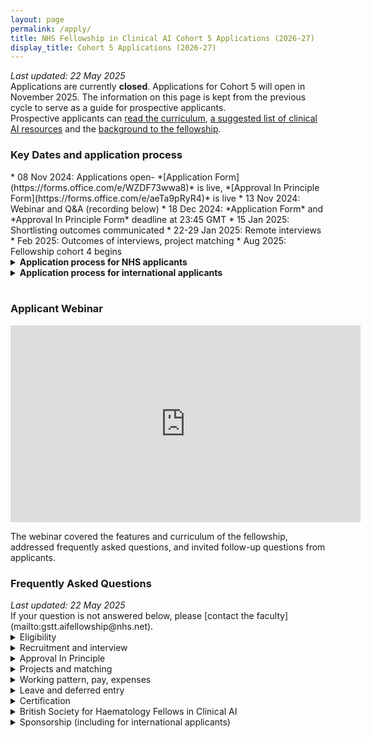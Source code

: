 ```yaml
---
layout: page
permalink: /apply/
title: NHS Fellowship in Clinical AI Cohort 5 Applications (2026-27)
display_title: Cohort 5 Applications (2026-27)
---
```

<i>Last updated: 22 May 2025</i><br>
Applications are currently <b>closed</b>.
Applications for Cohort 5 will open in November 2025. The information on this page is kept from the previous cycle to serve as a guide for prospective applicants.<br>
Prospective applicants can [read the curriculum](/assets/docs/FCAI_Curriculum_v3.2.pdf), [a suggested list of clinical AI resources](/resources.html#People/) and the [background to the fellowship](/fellowship_info.html).

<h3 style>Key Dates and application process</h3>
* 08 Nov 2024: Applications open- *[Application Form](https://forms.office.com/e/WZDF73wwa8)* is live, *[Approval In Principle Form](https://forms.office.com/e/aeTa9pRyR4)* is live
* 13 Nov 2024: Webinar and Q&A (recording below)
* 18 Dec 2024: *Application Form* and *Approval In Principle Form* deadline at 23:45 GMT
* 15 Jan 2025: Shortlisting outcomes communicated
* 22-29 Jan 2025: Remote interviews
* Feb 2025: Outcomes of interviews, project matching
* Aug 2025: Fellowship cohort 4 begins

<details>
<summary><b>Application process for NHS applicants</b></summary>
    <ol>
      <li>Applicant reviews eligibility and person specification in the <a href="/assets/docs/FCAI_C4_Role_Description_v2.1.pdf">role description document</a>.</li>
      <li>Applicant submits <a href="https://forms.office.com/e/WZDF73wwa8"><em>Application Form</em></a>.</li>
      <li>Applicant's Approver submits <a href="https://forms.office.com/e/aeTa9pRyR4"><em>Approval In Principle Form</em></a>. An Approver is a responsible person with decision-making power over the applicant's training/employment pattern. Applications will not be shortlisted for interview without this evidence.</li>
      <li>Applicants are shortlisted.</li>
      <li>Shortlisted applicants are offered a remote interview.</li>
      <li>Successful applicants are matched to an AI project and join the fellowship in Cohort 4.</li>
    </ol>

</details>
<details>
<summary><b>Application process for international applicants</b></summary>
    The NHS Fellowship in Clinical AI and the <a href="https://www.guysandstthomasevents.co.uk/vpp/icfp/">GSTT International Clinical Fellowship</a> are offered jointly in an exclusive dual fellowship programme in London, UK.  
    <br>Dual fellows have an integrated programme of two parallel placements in world-class London hospitals, which includes the full programme of the NHS Fellowship in Clinical AI plus a clinical attachment to hone complementary clinical skills and knowledge.
    <br>
<br>
<ol>
      <li>Applicant reviews the dual fellowship <a href="/assets/docs/FCAI_C4_Sponsor_info_v1.2.pdf">information sheet</a> and confirms meeting the <a href="https://www.guysandstthomasevents.co.uk/vpp/icfp/#entry-requirements">entry requirements of the clinical programme</a>.</li>
      <li>Applicant confirms their application with their Sponsor.</li>
      <li>Applicant submits <a href="https://forms.office.com/e/6xuc0A1qAj"><em>International Application Form</em></a>.</li>
      <li>Applicants are shortlisted.</li>
      <li>Shortlisted applicants are offered a remote interview.</li>
      <li>Successful applicants are matched to an AI project and join the fellowship in Cohort 4.</li>
    </ol>
</details>
<br>

<h3 style>Applicant Webinar </h3> 
<iframe width="560" height="315" src="https://www.youtube.com/embed/I3BwaGeKHpg" frameborder="0" allow="picture-in-picture" allowfullscreen></iframe>

The webinar covered the features and curriculum of the fellowship, addressed frequently asked questions, and invited follow-up questions from applicants.

<h3 style>Frequently Asked Questions</h3> 
<i>Last updated: 22 May 2025</i><br>
If your question is not answered below, please [contact the faculty](mailto:gstt.aifellowship@nhs.net).
<details>

<summary>Eligibility</summary>

<strong>Why is my NHS region, workforce group, or region/workforce group combination not eligible? </strong>

<p>Workforce and geographical eligibility are not decided by the faculty of this fellowship. 
This is decided at a regional level by regional funding bodies, and this is not a uniform process across the UK. 
If you wished to apply this cohort but were ineligible, please email the fellowship faculty (gstt.aifellowship@nhs.net) so that we can identify priority areas for recruitment in future cohorts.
</p>

<strong>Why are only certain career stages within my workforce group eligible?  </strong>

<p>Healthcare leaders with expertise in clinical AI are required for successful AI adoption in the NHS. 
The eligible career stages have been agreed by consensus with our sponsor organisations and the digital workforce leads for eligible professions to target individuals just about to enter positions of clinical leadership and service development, and thus best placed to deliver on the transformational benefits of clinical AI. 
</p>
<strong>Is a doctor/dentist eligible if they are: a core trainee (e.g. including Internal Medicine Training), post-CCT, not in training, or not allocated a confirmed NTN at the time of application? </strong>

<p>No. Medical and dental trainees must hold a confirmed National Training Number on a specialty training programme leading to CCT in its own right for the duration of the post.
</p>


<strong>Do I have to know how coding, programming, or AI to be eligible? </strong>

<p>No. Prior experience of coding, programming, or AI is not an essential criterion of the Person Specification. Previous fellows have been recruited without such experience. 
</p>


<strong>Can I apply if I almost meet the eligibility criteria? </strong>

<p>Applicants who believe they are borderline eligible should contact the faculty directly (gstt.aifellowship@nhs.net) to clarify before applying to avoid disappointment. 
</p>

<strong>Can I do this fellowship more than once?</strong>

<p>No. Current fellows and alumni are not eligible. 
</p>
</details>


<details>

<summary>Recruitment and interview</summary>

<strong>How competitive is recruitment? </strong>

<p>In cohort 4, there were 235 eligible applicants for 32 competitively allocated posts. The global competition ratio for posts was therefore roughly 7.3:1.
Regional competition ratios differed from this figure.
At the interview stage, the competition ratio is 2:1, i.e. 2 eligible applicants are interviewed for each competitively allocated post.
</p>

<strong>How many stages of recruitment are there? </strong>

<p>There are 2 stages of recruitment: shortlist and interview. 
In the shortlisting stage, eligible applicants are scored according to their responses on the online <i>Application Form</i>. 
The highest scoring applicants from the shortlisting stage are then invited to a remote interview. 
The scores from interview are used to match successful applicants to their choice of project. 
</p>
<strong>What is the format of the interview?  </strong>

<p>Interviews are conducted remotely.
The interview is a structured series of questions and problem-solving tasks designed to assess an applicant’s suitability for the fellowship per the role description document (see above: "Application Process", Step 1). 
The interview panel consists of fellowship faculty, AI supervisors, and regional education leads. 
</p>

<strong>How should I prepare for the interview?</strong>

<p>
Interviewees are assessed according to the Essential and Desirable criteria of the role description document.
Consider how to show evidence of meeting these criteria with real-world examples, particularly through participation in digital transformation projects in healthcare.
</p>

<strong>When will the interviews happen?  </strong>

<p>The interviews are planned for 22-29 January 2025. 
Applicants proceeding to interview will be sent a link to book their interview slot. 
</p>


</details>
<details>

<summary>Approval In Principle</summary>

<strong>Does the <i>Approval In Principle Form</i> submission from my Approver have the same deadline as my <i>Application Form</i>? </strong>

<p>Yes. The deadline is the same as listed in the Key Dates above. 
</p>
<strong>What if I cannot get the appropriate person to submit my <i>Approval In Principle Form</i>?  </strong>

<p>Applicants who do not have the relevant submitted <i>Approval In Principle Form</i> will not be shortlisted. This is because we can only make offers to applicants who have evidence of being able to take up the post. 
The submission portal closes automatically and late submissions are not accepted. It is the applicant's responsibility to ensure this has happened.

</p>
</details>

<details>

<summary>Projects and matching</summary>

<strong>Do I need to have an idea for a clinical AI project when I apply to this fellowship? </strong>

<p>No. Projects and hosting teams in the NHS are proposed to the faculty by AI supervisors. 
Successful applicants are matched to these projects competitively following the interview stage. 
</p>
<strong>How does project matching happen? </strong>

<p>Applicants will rank the projects they are eligible to be matched to. 
The highest scoring applicant from the interview stage in each regional pool will be matched to their highest ranked project. 
The next highest scoring applicant is matched to their highest ranked project remaining, etc. until all posts are filled. 
</p>
<strong>Can I be matched to a project in a different region? </strong>

<p>No. Each region’s fellows are eligible to be matched to projects within their own region only. 
An exception applies the case of the BSH Fellows in Clinical AI (see dedicated FAQ section). 
</p>
<strong>Do I need to already work at a particular NHS Trust to be matched to a project based in that NHS Trust? </strong>

<p>No. You do not need to have an existing affiliation to an NHS Trust which hosts AI projects. 
You will hold an honorary contract or Letter of Access with the host NHS Trust for the duration of your fellowship in order to work on the project.  
</p>
<strong>What should I do if I only want to do a specific project in the fellowship? </strong>

<p>To be matched to a specific project, an applicant should go through the normal application process. 
There will be an opportunity to rank projects by preference. 
The applicant should rank only projects they would want to do on the fellowship year. 
If the applicant scores highly enough in the interview stage, they will be matched to such a project. 
Otherwise, if there are no projects remaining that the applicant has ranked when it comes to the matching step, they will not have a post on the fellowship. 
</p>
<strong>What if there are no projects that directly align with my clinical specialty or background?</strong>

<p>Many fellows work on projects outside their usual specialty area on this fellowship. 
Clinical AI is still a growing field and clinical specialties are not equally represented in the available projects. 
The experience from any project will involve significant amounts of transferable knowledge and skills which will equip you to adopt clinical AI in your own career. 
</p>
</details>


<details>

<summary>Working pattern, pay, expenses</summary>

<strong>Can I do the fellowship at a lower time commitment than 0.4FTE?</strong>
<p>No. Having a lower time commitment is not suitable for the learning objectives of the programme. 
The educational activities and project placements are structured to deliver the learning objectives of the fellowship curriculum based on a 0.4 FTE unbanded working pattern.
If your Approver cannot confirm that this time can be released, your application is not eligible and will not be shortlisted.

</p>
<strong>Can I compress the fellowship into a shorter and more intensive placement?</strong>

<p>No. For the same reasons as above.</p>
<strong>Can do the fellowship without reducing my training/working pattern, i.e. do it on top of normal working hours?</strong>

<p>No. Due to the time commitments of this programme, a fellow must not have a total working pattern >1.0FTE in total.</p>



<strong>If I'm in specialty medical or dental training, will my time spent on the fellowship count towards my training?</strong>

<p>No. Fellows typically agree with their Training Programme Director to enter less than full time training for the duration of this fellowship.
The time spent on the fellowship is then added on extend the expected duration of training.
The educational content of the fellowship is not expected to align sufficiently with current medical/dental curricula to count towards competencies.</p>

<strong>Is the fellowship free?</strong>

<p>Yes. The places are fully funded for eligible NHS staff.</p>

<strong>Does the fellowship pay my salary directly?</strong>

<p>No. The fellowship is not your Employer. Your existing Employer is reimbursed for your salary (0.4FTE for 12 months) to release your time for the fellowship post by the regional or professional sponsoring organisation for your post. The salary that the Employer is reimbursed is determined by the Employer’s quote at the start of the fellowship.  
</p>
<strong>Is there travel/subsistence expenses to support attendance at in-person workshops?</strong>

<p>Yes. This is paid up front and then reclaimed from your Employer or regional sponsor.
</p>

<strong>What happens if I move to a new employer (e.g. rotating through training) during the fellowship?</strong>

<p>Salary reimbursement for fellowship time is transferred to your new employer.
</p>



</details>
<details>
<summary>Leave and deferred entry</summary>

<strong>What if I go on sick leave, parental leave, or any other extended leave during the fellowship year? </strong>
<p>This fellowship is a time-bound opportunity that runs for 12 months between the dates specified. 
The educational activities and project placements hosted by AI supervisors are structured to deliver the learning objectives of the fellowship curriculum within this period. Project supervisors propose projects related to cohort dates and are not required to provide supervision beyond these dates.
In general, interrupted time on the fellowship year cannot be added on beyond the end of the fellowship year. 
Individual situations will be considered on a case-by-case basis at the discretion of the faculty. </p>

<strong>Can I defer entry to the fellowship to a future cohort if I apply in this cohort? </strong>
<p>No. The offer for a fellowship post must be accepted for that cohort’s recruitment cycle. An applicant would newly apply for the following year.
</p>


</details>

<details>

<summary>Certification</summary>

<strong>What certification do fellows receive at the end of the fellowship year? </strong>

<p>Fellows receive a certificate of completion of the fellowship issued by the faculty. 
</p>

</details>

<details>
<summary>British Society for Haematology Fellows in Clinical AI</summary>

<strong>What is a BSH Fellow in Clinical AI? </strong>

<p>The British Society for Haematology (BSH) is sponsoring posts for BSH members (full or associate members) in Cohort 4 of the Fellowship in Clinical AI. 
There are 2 sponsored posts in Cohort 4, and the appointees will be designated BSH Fellows in Clinical AI. 
These posts are reserved exclusively for applicants who are BSH members, and will link to projects relating to Haematology. 
</p>
<strong>Are there Haematology themed AI projects available?  </strong>

<p>Yes. The BSH and fellowship faculty have identified projects relevant to the specialty theme of AI in Haematology and details will be released during the recruitment cycle.  
These are “BSH-badged projects”, and first priority for them is reserved exclusively for BSH Fellows in Clinical AI. 

</p>
<strong>Can any member of the BSH apply? </strong>

<p>No. BSH applicants also need to meet the professional eligibility criteria for workforce groups as specified in the role description document. 
</p>

<strong>Can BSH applicants from any region apply for BSH-badged projects in any other region? </strong>

<p>Yes. BSH applicants can apply from any NHS region. 
However, in practice, it is the applicant's responsibility to ensure that they are able to commute to their project location through the fellowship year, and this is not resourced by the BSH or by the fellowship itself. The offer for a fellowship post may be withdrawn if the potential BSH Fellow in Clinical AI is unable to demonstrate a feasible plan for commuting to their project location. 
Please contact the faculty (gstt.aifellowship@nhs.net) for more specific information on geographical availability of such projects.
</p>
<strong>How will BSH membership be checked? </strong>

<p>BSH applicants enter their BSH membership number in the application form, which will be checked against the membership registry of the BSH. 
</p>

<strong>How does project matching for BSH Fellows in Clinical AI happen? </strong>

<p>Applicants will rank the projects they are eligible to be matched to. 
The highest scoring BSH applicant from the interview stage will be matched to their highest ranked BSH-badged project. 
The next highest scoring BSH applicant is matched to their highest ranked BSH-badged project remaining, etc. until all BSH-sponsored posts are filled. 
</p>
<strong>Can BSH applicants only get matched to BSH-badged projects? </strong>

<p>BSH applicants who are appointed as BSH Fellows in Clinical AI will exclusively be matched to BSH-badged projects.
BSH applicants who also meet regional criteria can be matched to projects in that region (whether BSH-badged on not) if they miss out on a sponsored post (they are automatically re-entered into the applicant pool of that region).
BSH applicants who do not meet regional criteria for any of the participating regions are only eligible to be matched to BSH-badged projects as BSH Fellows in Clinical AI. 
</p>
<strong>Can a non-BSH applicant be matched to BSH-badged projects? </strong>

<p>Yes. If there are BSH-badged projects that are still available after the BSH Fellows in Clinical AI have been appointed, these can be matched to either BSH applicants or non-BSH applicants as part of the regional matching process. 
</p>
<strong>What happens if a BSH applicant does not obtain a sponsored post as a BSH Fellow in Clinical AI? </strong>

<p>BSH applicants who do not obtain one of the sponsored posts in this cohort are automatically re-entered into the applicant pool associated with their region.
The applicant could be matched to a project in that region depending on their interview score.
Entering the fellowship through this route will not carry the designation of BSH Fellow in Clinical AI, but will still be a fellow in clinical AI.
It is possible to be matched to a BSH-badged project through this route, depending on regional availability. 
</p>
</details>

<details>
<summary>Sponsorship (including for international applicants)</summary>

<strong>I am an international or non-NHS applicant. Am I eligible if I have a sponsor who will directly fund a post for me?</strong>

<p>Potentially yes. Read the details in the section above titled 'Application process of international applicants'.
</p>

<strong>I am an NHS applicant. Am I eligible if I have a sponsor who will directly fund a post for me?</strong>

<p>Potentially yes. Your sponsor should contact the faculty (gstt.aifellowship@nhs.net) to discuss potential arrangements as early as possible.
</p>

<strong>Can the faculty help me to identify a suitable sponsor?</strong>

<p>No. Due to the high volume of applicants, the faculty is unable to help with such requests.
</p>

<strong>Can you accommodate a bespoke arrangement through sponsorship?</strong>

<p>Potentially yes. Please contact the faculty directly (gstt.aifellowship@nhs.net) if you require a bespoke arrangement through sponsorship. 
Note that last minute requests for bespoke arrangements are difficult to accommodate due to logistics.
</p>

<strong>I represent the sponsor for a prospective applicant, how do I proceed?</strong>

<p>Please contact the faculty (gstt.aifellowship@nhs.net) to discuss potential arrangements as early as possible.
</p>
</details>
